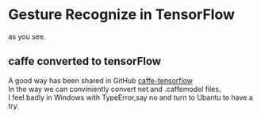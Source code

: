 # Gesture Recognize in TensorFlow
as you see.
## caffe converted to tensorFlow
A good way has been shared in GitHub [caffe-tensorflow](https://github.com/ethereon/caffe-tensorflow)  
In the way we can conviniently convert net and .caffemodel files.  
I feel badly in Windows with TypeError,say no and turn to Ubantu to have a try.
